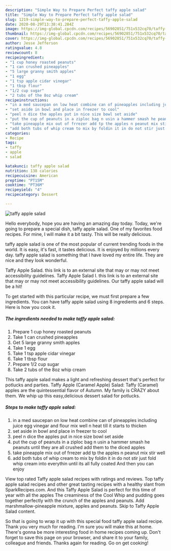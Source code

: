 ```yaml
---
description: "Simple Way to Prepare Perfect taffy apple salad"
title: "Simple Way to Prepare Perfect taffy apple salad"
slug: 1219-simple-way-to-prepare-perfect-taffy-apple-salad
date: 2020-08-29T13:38:41.284Z
image: https://img-global.cpcdn.com/recipes/56902851/751x532cq70/taffy-apple-salad-recipe-main-photo.jpg
thumbnail: https://img-global.cpcdn.com/recipes/56902851/751x532cq70/taffy-apple-salad-recipe-main-photo.jpg
cover: https://img-global.cpcdn.com/recipes/56902851/751x532cq70/taffy-apple-salad-recipe-main-photo.jpg
author: Jesse Jefferson
ratingvalue: 4.8
reviewcount: 8
recipeingredient:
- "1 cup honey roasted peanuts"
- "1 can crushed pineapples"
- "5 large granny smith apples"
- "1 egg"
- "1 tsp apple cidar vinegar"
- "1 tbsp flour"
- "1/2 cup sugar"
- "2 tubs of the 8oz whip cream"
recipeinstructions:
- "in a med saucepan on low heat combine can of pineapples including juice egg vinegar and flour mix well n heat till it starts to thicken"
- "set aside in bowl and place in freezer to cool"
- "peel n dice the apples put in nice size bowl set aside"
- "put the cup of peanuts in a ziploc bag n usin a hammer smash he peanuts until they are all crushed add them to the diced apples"
- "take pineapple mix out of frrezer add tp the apples n peanut mix stir well"
- "add both tubs of whip cream to mix by foldin it in do not stir just fold whip cream into everythin until its all fully coated And then you can enjoy"
categories:
- Recipe
tags:
- taffy
- apple
- salad

katakunci: taffy apple salad 
nutrition: 138 calories
recipecuisine: American
preptime: "PT15M"
cooktime: "PT36M"
recipeyield: "4"
recipecategory: Dessert

---
```



![taffy apple salad](https://img-global.cpcdn.com/recipes/56902851/751x532cq70/taffy-apple-salad-recipe-main-photo.jpg)

Hello everybody, hope you are having an amazing day today. Today, we're going to prepare a special dish, taffy apple salad. One of my favorites food recipes. For mine, I will make it a bit tasty. This will be really delicious.

taffy apple salad is one of the most popular of current trending foods in the world. It is easy, it's fast, it tastes delicious. It is enjoyed by millions every day. taffy apple salad is something that I have loved my entire life. They are nice and they look wonderful.

Taffy Apple Salad. this link is to an external site that may or may not meet accessibility guidelines. Taffy Apple Salad I. this link is to an external site that may or may not meet accessibility guidelines. Our taffy apple salad will be a hit!


To get started with this particular recipe, we must first prepare a few ingredients. You can have taffy apple salad using 8 ingredients and 6 steps. Here is how you cook it.

<!--inarticleads1-->

##### The ingredients needed to make taffy apple salad:

1. Prepare 1 cup honey roasted peanuts
1. Take 1 can crushed pineapples
1. Get 5 large granny smith apples
1. Take 1 egg
1. Take 1 tsp apple cidar vinegar
1. Take 1 tbsp flour
1. Prepare 1/2 cup sugar
1. Take 2 tubs of the 8oz whip cream


This taffy apple salad makes a light and refreshing dessert that&#39;s perfect for potlucks and parties. Taffy Apple (Caramel Apple) Salad: Taffy (Caramel) apples are the quintessential flavor of Autumn. My family is CRAZY about them. We whip up this easy,delicious dessert salad for potlucks. 

<!--inarticleads2-->

##### Steps to make taffy apple salad:

1. in a med saucepan on low heat combine can of pineapples including juice egg vinegar and flour mix well n heat till it starts to thicken
1. set aside in bowl and place in freezer to cool
1. peel n dice the apples put in nice size bowl set aside
1. put the cup of peanuts in a ziploc bag n usin a hammer smash he peanuts until they are all crushed add them to the diced apples
1. take pineapple mix out of frrezer add tp the apples n peanut mix stir well
1. add both tubs of whip cream to mix by foldin it in do not stir just fold whip cream into everythin until its all fully coated And then you can enjoy


View top rated Taffy apple salad recipes with ratings and reviews. Top taffy apple salad recipes and other great tasting recipes with a healthy slant from SparkRecipes.com. And this Taffy Apple Salad is perfect for this time of year with all the apples The creaminess of the Cool Whip and pudding goes together perfectly with the crunch of the apples and peanuts. Add marshmallow-pineapple mixture, apples and peanuts. Skip to Taffy Apple Salad content. 

So that is going to wrap it up with this special food taffy apple salad recipe. Thank you very much for reading. I'm sure you will make this at home. There's gonna be more interesting food in home recipes coming up. Don't forget to save this page on your browser, and share it to your family, colleague and friends. Thanks again for reading. Go on get cooking!

